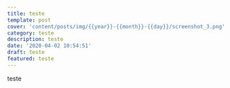 ```yaml
---
title: teste
template: post
cover: 'content/posts/img/{{year}}-{{month}}-{{day}}/screenshot_3.png'
category: teste
description: teste
date: '2020-04-02 10:54:51'
draft: teste
featured: teste
---
```

teste